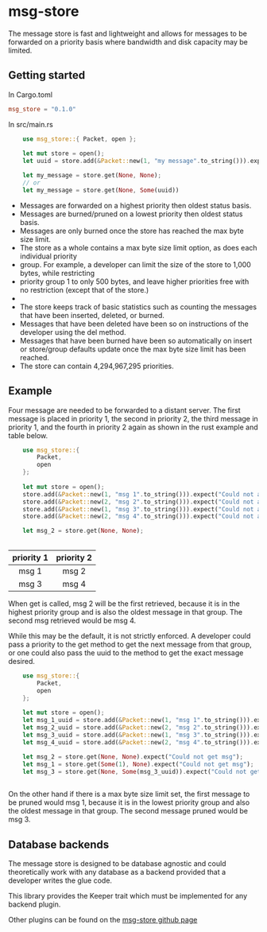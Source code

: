 # msg-store
The message store is fast and lightweight and allows for messages to be forwarded on a priority basis where bandwidth and disk capacity may be limited.

## Getting started
In Cargo.toml
```toml
msg_store = "0.1.0"
```

In src/main.rs
```rust
    use msg_store::{ Packet, open };
    
    let mut store = open();
    let uuid = store.add(&Packet::new(1, "my message".to_string())).expect("Could not add msg");

    let my_message = store.get(None, None);
    // or
    let my_message = store.get(None, Some(uuid))
```

* Messages are forwarded on a highest priority then oldest status basis.
* Messages are burned/pruned on a lowest priority then oldest status basis.
* Messages are only burned once the store has reached the max byte size limit.
* The store as a whole contains a max byte size limit option, as does each individual priority
* group. For example, a developer can limit the size of the store to 1,000 bytes, while restricting
* priority group 1 to only 500 bytes, and leave higher priorities free with no restriction (except that of the store.)
* 
* The store keeps track of basic statistics such as counting the messages that have been inserted, deleted, or burned.
* Messages that have been deleted have been so on instructions of the developer using the del method.
* Messages that have been burned have been so automatically on insert or store/group defaults update once the
max byte size limit has been reached.
* The store can contain 4,294,967,295 priorities.

## Example
Four message are needed to be forwarded to a distant server.
The first message is placed in priority 1, the second in priority 2, the third message in priority 1, and the fourth in priority 2 again as shown in the rust example and table below.
```rust
    use msg_store::{
        Packet,
        open
    };
    
    let mut store = open();
    store.add(&Packet::new(1, "msg 1".to_string())).expect("Could not add msg");
    store.add(&Packet::new(2, "msg 2".to_string())).expect("Could not add msg");
    store.add(&Packet::new(1, "msg 3".to_string())).expect("Could not add msg");
    store.add(&Packet::new(2, "msg 4".to_string())).expect("Could not add msg");

    let msg_2 = store.get(None, None);
    
```

| priority 1 | priority 2 |
|:----------:|:----------:|
| msg 1      | msg 2      |
| msg 3      | msg 4      |

When get is called, msg 2 will be the first retrieved, because it is in the highest priority group and is also the oldest message in that group. The second msg retrieved would be msg 4.

While this may be the default, it is not strictly enforced. A developer could pass a priority to the get method to get the next message from that group, or one could also pass the uuid to the method to get the exact message desired.
```rust
    use msg_store::{
        Packet,
        open
    };
    
    let mut store = open();
    let msg_1_uuid = store.add(&Packet::new(1, "msg 1".to_string())).expect("Could not add msg");
    let msg_2_uuid = store.add(&Packet::new(2, "msg 2".to_string())).expect("Could not add msg");
    let msg_3_uuid = store.add(&Packet::new(1, "msg 3".to_string())).expect("Could not add msg");
    let msg_4_uuid = store.add(&Packet::new(2, "msg 4".to_string())).expect("Could not add msg");

    let msg_2 = store.get(None, None).expect("Could not get msg");
    let msg_1 = store.get(Some(1), None).expect("Could not get msg");
    let msg_3 = store.get(None, Some(msg_3_uuid)).expect("Could not get msg");
    
```

On the other hand if there is a max byte size limit set, the first message to be pruned would msg 1, because it is in the lowest priority group and also the oldest message in that group. The second message pruned would be msg 3.

## Database backends
The message store is designed to be database agnostic and could theoretically work with any database as a backend provided that a developer writes the glue code.

This library provides the Keeper trait which must be implemented for any backend plugin. 

Other plugins can be found on the [msg-store github page](https://github.com/msg-store)
